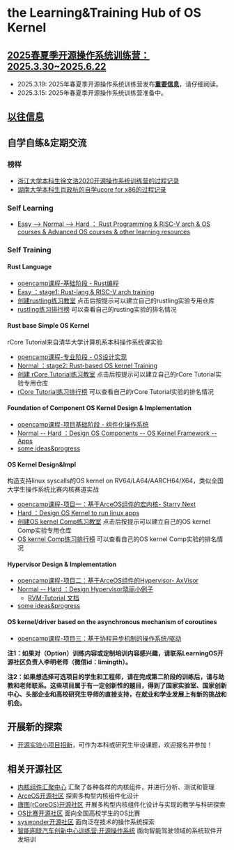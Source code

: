 # the Learning&Training Hub of OS Kernel

## [2025春夏季开源操作系统训练营：2025.3.30~2025.6.22](https://github.com/LearningOS/rust-based-os-comp2025/blob/main/2025-spring-summary.md)

- 2025.3.19: 2025年春夏季开源操作系统训练营发布[**重要信息**](https://github.com/LearningOS/rust-based-os-comp2025/blob/main/2025-spring-summary.md)，请仔细阅读。
- 2025.3.15: 2025年春夏季开源操作系统训练营准备中。

## [以往信息](./log.md)

## 自学自练&定期交流

### 榜样
- [浙江大学本科生徐文浩2020开源操作系统训练营的过程记录](https://github.com/LearningOS/record)
- [湖南大学本科生肖政杭的自学ucore for x86的过程记录](https://kiprey.github.io/tags/uCore/)

### Self Learning
- [Easy --> Normal  --> Hard ： Rust Programming & RISC-V arch & OS courses & Advanced OS courses & other learning resources](https://github.com/LearningOS/rust-based-os-comp2023/blob/main/relatedinfo.md)
 
### Self Training
#### Rust Language
- [opencamp课程-基础阶段 - Rust编程](https://opencamp.cn/os2edu/camp/2025spring/stage/1)
- [Easy ：stage1: Rust-lang & RISC-V arch training](https://github.com/LearningOS/rust-based-os-comp2025/blob/main/2025-spring-scheduling-1.md)
- [创建rustling练习教室](https://classroom.github.com/a/S8vP0lDr) 点击后按提示可以建立自己的rustling实验专用仓库
- [rustling练习排行榜](https://opencamp.cn/os2edu/camp/2025spring/stage/1?tab=rank) 可以查看自己的rusting实验的排名情况
#### Rust base Simple OS Kernel
rCore Tutorial来自清华大学计算机系本科操作系统课实验
- [opencamp课程-专业阶段 - OS设计实现](https://opencamp.cn/os2edu/camp/2025spring/stage/2)
- [Normal ：stage2: Rust-based OS kernel Training](https://github.com/LearningOS/rust-based-os-comp2025/blob/main/2025-spring-scheduling-2.md)
- [创建 rCore Tutorial练习教室](https://classroom.github.com/a/pTgmDIG6) 点击后按提示可以建立自己的rCore Tutorial实验专用仓库
- [rCore Tutorial练习排行榜](https://opencamp.cn/os2edu/camp/2025spring/stage/2?tab=rank) 可以查看自己的rCore Tutorial实验的排名情况


#### Foundation of Component OS Kernel Design & Implementation
- [opencamp课程-项目基础阶段 - 组件化操作系统](https://opencamp.cn/os2edu/camp/2025spring/stage/3)
- [Normal -- Hard  ：Design OS Components -- OS Kernel Framework -- Apps](https://github.com/rcore-os/arceos)
- [some ideas&progress](https://github.com/orgs/rcore-os/discussions/categories/ideas)
  
#### OS Kernel Design&Impl 
构造支持linux syscalls的OS kernel on RV64/LA64/AARCH64/X64，类似全国大学生操作系统比赛内核赛道实战 
- [opencamp课程-项目一：基于ArceOS组件的宏内核- Starry Next](https://opencamp.cn/os2edu/camp/2025spring/stage/5)
- [Hard ：Design OS Kernel to run linux apps](https://github.com/LearningOS/learningos-classroom-oscomp)
- [创建OS kernel Comp练习教室](https://classroom.github.com/a/END-WGn8) 点击后按提示可以建立自己的OS kernel Comp实验专用仓库
- [OS kernel Comp练习排行榜](https://learningos.cn/oscomptest-grading) 可以查看自己的OS kernel Comp实验的排名情况

  
#### Hypervisor Design & Implementation
- [opencamp课程-项目二：基于ArceOS组件的Hypervisor- AxVisor](https://opencamp.cn/os2edu/camp/2025spring/stage/6)
- [Normal -- Hard  ：Design Hypervisor晓丽小例子](https://github.com/LearningOS/RVM-Tutorial)
  - [RVM-Tutorial 文档](https://github.com/equation314/RVM-Tutorial/wiki)
- [some ideas&progress](https://github.com/orgs/rcore-os/discussions/13)

#### OS kernel/driver based on the asynchronous mechanism of coroutines
- [opencamp课程-项目三：基于协程异步机制的操作系统/驱动](https://opencamp.cn/os2edu/camp/2025spring/stage/7)

**注1：如果对（Option）训练内容或定制培训内容感兴趣，请联系LearningOS开源社区负责人李明老师（微信id：limingth）。**

**注2：如果想选择可选项目的学生和工程师，请在完成第二阶段的训练后，请与助教和老师联系。这些项目属于有一定创新性的题目，得到了国家实验室、国家创新中心、头部企业和高校研究生导师的直接支持，在就业和学业发展上有新的挑战和机会。**

## 开展新的探索
- [开源实验小项目招新](https://github.com/orgs/rcore-os/discussions/categories/ideas)，可作为本科或研究生毕设课题，欢迎报名并参加！

## 相关开源社区
- [内核组件汇聚中心](https://github.com/kern-crates) 汇聚了各种各样的内核组件，并进行分析、测试和管理
- [ArceOS开源社区](https://github.com/arceos-org/arceos) 探索多构型内核组件化设计
- [唐图(rCoreOS)开源社区](https://github.com/rcore-os) 开展多构型内核组件化设计与实现的教学与科研探索
- [OS比赛开源社区](https://github.com/oscomp) 面向全国高校学生的OS比赛
- [syswonder开源社区](https://syswonder.org/) 面向泛在技术的操作系统探索
- [智能网联汽车创新中心训练营:开源操作系统](https://github.com/cicvedu) 面向智能驾驶领域的系统软件开发培训
